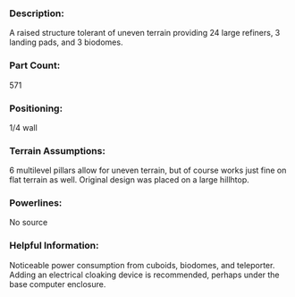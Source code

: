 ### Description:
A raised structure tolerant of uneven terrain providing 24 large refiners, 3 landing pads, and 3 biodomes.
	
### Part Count:
571

### Positioning:
1/4 wall

### Terrain Assumptions:
6 multilevel pillars allow for uneven terrain, but of course works just fine on flat terrain as well. Original design was placed on a large hillhtop.

### Powerlines:
No source

### Helpful Information:
Noticeable power consumption from cuboids, biodomes, and teleporter. Adding an electrical cloaking device is recommended, perhaps under the base computer enclosure.
